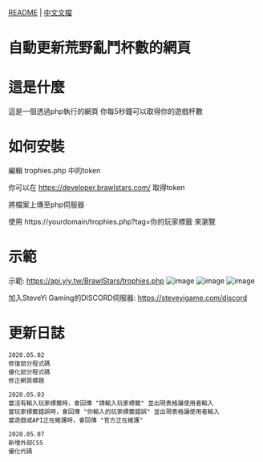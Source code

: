 [README](README.md) | [中文文檔](README_zh.md)

# 自動更新荒野亂鬥杯數的網頁

# 這是什麼

這是一個透過php執行的網頁
你每5秒鐘可以取得你的遊戲杯數

# 如何安裝

編輯 trophies.php 中的token

你可以在 https://developer.brawlstars.com/ 取得token

將檔案上傳至php伺服器

使用 https://yourdomain/trophies.php?tag=你的玩家標籤 來瀏覽

# 示範

示範: https://api.yiy.tw/BrawlStars/trophies.php
![image](https://github.com/SteveYiGame/BrawlStars-Auto-Update-Trophies/blob/master/img/ScreenShot01.png)
![image](https://github.com/SteveYiGame/BrawlStars-Auto-Update-Trophies/blob/master/img/ScreenShot02.png)
![image](https://github.com/SteveYiGame/BrawlStars-Auto-Update-Trophies/blob/master/img/ScreenShot03.png)

加入SteveYi Gaming的DISCORD伺服器: https://steveyigame.com/discord

# 更新日誌
```
2020.05.02
修復部分程式碼
優化部分程式碼
修正網頁標題

2020.05.03
當沒有輸入玩家標籤時，會回傳 "請輸入玩家標籤" 並出現表格讓使用者輸入
當玩家標籤錯誤時，會回傳 "你輸入的玩家標籤錯誤" 並出現表格讓使用者輸入
當遊戲或API正在維護時，會回傳 "官方正在維護"

2020.05.07
新增外部CSS
優化代碼
```
